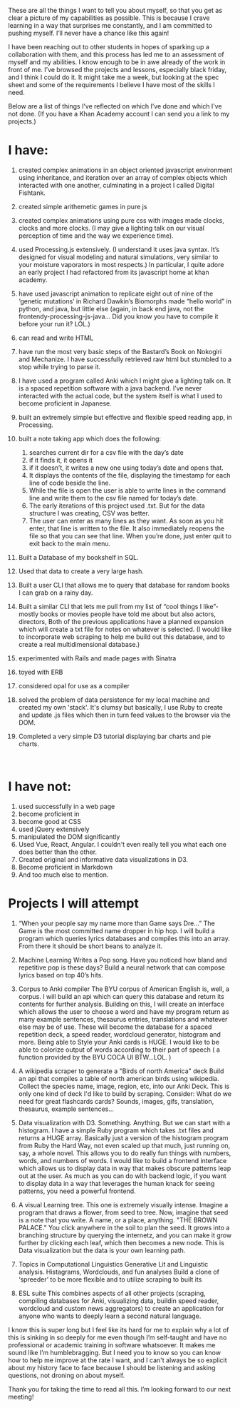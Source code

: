 
These are all the things I want to tell you about myself, so that you get as clear a picture of my capabilities as possible. This is because I crave learning in a way that surprises me constantly, and I am committed to pushing myself. I’ll never have a chance like this again!

I have been reaching out to other students in hopes of sparking up a collaboration with them, and this process has led me to an assessment of myself and my abilities. I know enough to be in awe already of the work in front of me. I’ve browsed the projects and lessons, especially black friday, and I think I could do it. It might take me a week, but looking at the spec sheet and some of the requirements I believe I have most of the skills I need.

Below are a list of things I’ve reflected on which I’ve done and which I’ve not done.
(If you have a Khan Academy account I can send you a link to my projects.)

# I have:

1. created complex animations in an object oriented javascript environment using inheritance, and iteration over an array of complex objects which interacted with one another, culminating in a project I called Digital Fishtank.
1. created simple arithemetic games in pure js
1. created complex animations using pure css with images
made clocks, clocks and more clocks. (I may give a lighting talk on our visual perception of time and the way we experience time).
1. used Processing.js extensively. (I understand it uses java syntax. It’s designed for visual modeling and natural simulations, very similar to your moisture vaporators in most respects.) In particular, I quite adore an early project I had refactored from its javascript home at khan academy.
1. have used javascript animation to replicate eight out of nine of the ‘genetic mutations’ in Richard Dawkin’s Biomorphs
made “hello world” in python, and java, but little else (again, in back end java, not the frontendy-processing-js-java… Did you know you have to compile it before your run it? LOL.)
1. can read and write HTML
1. have run the most very basic steps of the Bastard’s Book on Nokogiri and Mechanize. I have successfully retrieved raw html but stumbled to a stop while trying to parse it.
1. I have used a program called Anki which I might give a lighting talk on. It is a spaced repetition software with a java backend. I’ve never interacted with the actual code, but the system itself is what I used to become proficient in Japanese.
1. built an extremely simple but effective and flexible speed reading app, in Processing.

1. built a note taking app which does the following:
	1. searches current dir for a csv file with the day’s date
	2. if it finds it, it opens it
	2. if it doesn’t, it writes a new one using today’s date and opens that.
	3. It displays the contents of the file, displaying the timestamp for each line of code beside the line.
	4. While the file is open the user is able to write lines in the command line and write them to the csv file named for today’s date.
	5. The early iterations of this project used .txt. But for the data structure I was creating, CSV was better.
	6. The user can enter as many lines as they want. As soon as you hit enter, that line is written to the file. It also immediately reopens the file so that you can see that line. When you’re done, just enter quit to exit back to the main menu.

1. Built a Database of my bookshelf in SQL.
1. Used that data to create a very large hash.
1. Built a user CLI that allows me to query that database for random books I can grab on a rainy day.
1. Built a similar CLI that lets me pull from my list of “cool things I like”- mostly books or movies people have told me about but also actors, directors,
Both of the previous applications have a planned expansion which will create a txt file for notes on whatever is selected. (I would like to incorporate web scraping to help me build out this database, and to create a real multidimensional database.)
1. experimented with Rails and made pages with Sinatra
1. toyed with ERB
1. considered opal for use as a compiler
1. solved the problem of data persistence for my local machine and created my own 'stack'. It's clumsy but basically, I use Ruby to create and update .js files which then in turn feed values to the browser via the DOM.
1. Completed a very simple D3 tutorial displaying bar charts and pie charts.

 

# I have not:

1. used <canvas> successfully in a web page
1. become proficient in <HTML>
1. become good at CSS
1. used jQuery extensively
1. manipulated the DOM significantly
1. Used Vue, React, Angular. I couldn't even really tell you what each one does better than the other.
1. Created original and informative data visualizations in D3.
1. Become proficient in Markdown
1. And too much else to mention.


# Projects I will attempt
1. “When your people say my name more than Game says Dre…”
	The Game is the most committed name dropper in hip hop. I will build a program which queries lyrics databases and compiles this into an array. From there it should be short beans to analyze it.


1. Machine Learning Writes a Pop song.
	Have you noticed how bland and repetitive pop is these days? Build a neural network that can compose lyrics based on top 40’s hits.


1. Corpus to Anki compiler
	The BYU corpus of American English is, well, a corpus. I will build an api which can query this database and return its contents for further analysis. Building on this, I will create an interface which allows the user to choose a word and have my program return as many example sentences, thesaurus entries, translations and whatever else may be of use. These will become the database for a spaced repetition deck, a speed reader, wordcloud generator, histogram and more. Being able to Style your Anki cards is HUGE. I would like to be able to colorize output of words according to their part of speech ( a function provided by the BYU COCA UI BTW...LOL. )


1. A wikipedia scraper to generate a "Birds of north America" deck
	Build an api that compiles a table of north american birds using wikipedia. Collect the species name, image, region, etc, into our Anki Deck. This is only one kind of deck I'd like to build by scraping. Consider: What do we need for great flashcards cards? Sounds, images, gifs, translation, thesaurus, example sentences…

1. Data visualization with D3. Something. Anything.
	But we can start with a histogram. I have a simple Ruby program which takes .txt files and returns a HUGE array. Basically just a version of the histogram program from Ruby the Hard Way, not even scaled up that much, just running on, say, a whole novel. This allows you to do really fun things with numbers, words, and numbers of words. I would like to build a frontend interface which allows us to display data in way that makes obscure patterns leap out at the user. As much as you can do with backend logic, if you want to display data in a way that leverages the human knack for seeing patterns, you need a powerful frontend.

1. A visual Learning tree.
	This one is extremely visually intense. Imagine a program that draws a flower, from seed to tree. Now, imagine that seed is a note that you write. A name, or a place, anything. "THE BROWN PALACE." You click anywhere in the soil to plan the seed. It grows into a branching structure by querying the internetz, and you can make it grow further by clicking each leaf, which then becomes a new node. This is Data visualization but the data is your own learning path.

1. Topics in Computational Linguistics
	Generative Lit and Linguistic analysis.
 	Histagrams, Wordclouds, and fun analyses
	Build a clone of ‘spreeder’ to be more flexible and to utilize scraping to built its

1. ESL suite
	This combines aspects of all other projects (scraping, compiling databases for Anki, visualizing data, buildin speed reader, wordcloud and custom news aggregators) to create an application for anyone who wants to deeply learn a second natural language.

I know this is super long but I feel like its hard for me to explain why a lot of this is sinking in so deeply for me even though I’m self-taught and have no professional or academic training in software whatsoever. It makes me sound like I’m humblebragging. But I need you to know so you can know how to help me improve at the rate I want, and I can't always be so explicit about my history face to face because I should be listening and asking questions, not droning on about myself.

Thank you for taking the time to read all this. I’m looking forward to our next meeting!
